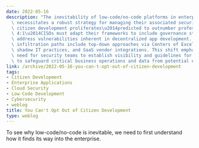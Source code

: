 ```yaml
---
date: 2022-05-16
description: "The inevitability of low-code/no-code platforms in enterprise settings\
  \ necessitates a robust strategy for managing their associated security risks. As\
  \ citizen development proliferates\u2014predicted to outnumber professional developers\
  \ 4:1\u2014CISOs must adapt their frameworks to include governance structures that\
  \ address vulnerabilities inherent in decentralized app development. The common\
  \ infiltration paths include top-down approaches via Centers of Excellence, bottom-up\
  \ shadow IT practices, and SaaS vendor integrations. This shift emphasizes the urgent\
  \ need for security teams to establish visibility and guidelines for citizen developers\
  \ to safeguard critical business operations and data from potential exploitation."
link: /archive/2022-05-16-you-can-t-opt-out-of-citizen-development
tags:
- Citizen Development
- Enterprise Applications
- Cloud Security
- Low-Code Development
- Cybersecurity
- weblog
title: You Can't Opt Out of Citizen Development
type: weblog
---
```


To see why low-code/no-code is inevitable, we need to first understand how it finds its way into the enterprise.


